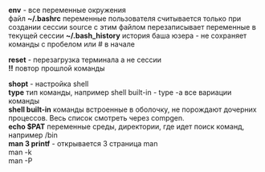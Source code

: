 **env** - все переменные окружения  
файл **~/.bashrc** переменные пользователя считывается только при создании сессии source с этим файлом перезаписывает переменные в текущей сессии
**~/.bash_history** история баша юзера - не сохраняет команды с пробелом или # в начале  

**reset** - перезагрузка терминала  а не сессии  
**!!** повтор прошлой команды  

**shopt** - настройка shell  
**type** <command> тип команды, например shell built-in - type -a <comand> все вариации команды  
**shell built-in** команды встроенные в оболочку, не порождают дочерних процессов. Весь список смотреть через compgen.  
**echo $PAT** переменные среды, директории, где идет поиск команд, например /bin  
**man 3 printf** - открывается 3 страница man  
man -k <keyword>  
man -P <pager>  
